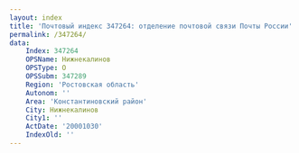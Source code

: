 ```yaml
---
layout: index
title: 'Почтовый индекс 347264: отделение почтовой связи Почты России'
permalink: /347264/
data:
    Index: 347264
    OPSName: Нижнекалинов
    OPSType: О
    OPSSubm: 347289
    Region: 'Ростовская область'
    Autonom: ''
    Area: 'Константиновский район'
    City: Нижнекалинов
    City1: ''
    ActDate: '20001030'
    IndexOld: ''
---
```


